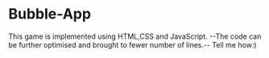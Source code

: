 # Bubble-App
This game is implemented using HTML,CSS and JavaScript.
--The code can be further optimised and brought to fewer number of lines.--
Tell me how:)
